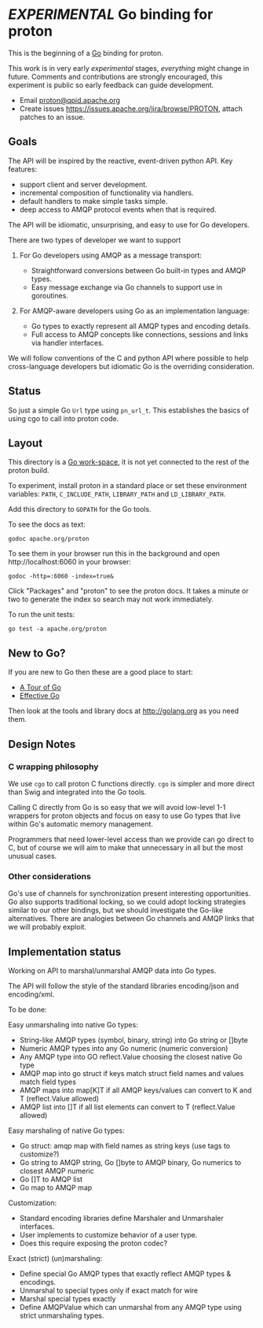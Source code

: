 # *EXPERIMENTAL* Go binding for proton

This is the beginning of a [Go](http://golang.org) binding for proton.

This work is in very early *experimental* stages, *everything* might change in
future.  Comments and contributions are strongly encouraged, this experiment is
public so early feedback can guide development.

- Email <proton@qpid.apache.org>
- Create issues <https://issues.apache.org/jira/browse/PROTON>, attach patches to an issue.

## Goals

The API will be inspired by the reactive, event-driven python API. Key features:

- support client and server development.
- incremental composition of functionality via handlers.
- default handlers to make simple tasks simple.
- deep access to AMQP protocol events when that is required.

The API will be idiomatic, unsurprising, and easy to use for Go developers.

There are two types of developer we want to support

1. For Go developers using AMQP as a message transport:
   - Straightforward conversions between Go built-in types and AMQP types.
   - Easy message exchange via Go channels to support use in goroutines.

2. For AMQP-aware developers using Go as an implementation language:
   - Go types to exactly represent all AMQP types and encoding details.
   - Full access to AMQP concepts like connections, sessions and links via handler interfaces.

We will follow conventions of the C and python API where possible to help
cross-language developers but idiomatic Go is the overriding consideration.

## Status

So just a simple Go `Url` type using `pn_url_t`.  This establishes the basics of
using cgo to call into proton code.

## Layout

This directory is a [Go work-space](http://golang.org/doc/code.html), it is not
yet connected to the rest of the proton build.

To experiment, install proton in a standard place or set these environment
variables: `PATH`, `C_INCLUDE_PATH`, `LIBRARY_PATH` and `LD_LIBRARY_PATH`.

Add this directory to `GOPATH` for the Go tools.

To see the docs as text:

    godoc apache.org/proton

To see them in your browser run this in the background and open
http://localhost:6060 in your browser:

    godoc -http=:6060 -index=true&

Click "Packages" and "proton" to see the proton docs. It takes a minute or two
to generate the index so search may not work immediately.

To run the unit tests:

    go test -a apache.org/proton

## New to Go?

If you are new to Go then these are a good place to start:

- [A Tour of Go](http://tour.golang.org)
- [Effective Go](http://golang.org/doc/effective_go.html)

Then look at the tools and library docs at <http://golang.org> as you need them.

## Design Notes

### C wrapping philosophy

We use `cgo` to call proton C functions directly. `cgo` is simpler and more
direct than Swig and integrated into the Go tools.

Calling C directly from Go is so easy that we will avoid low-level 1-1 wrappers
for proton objects and focus on easy to use Go types that live within Go's
automatic memory management. 

Programmers that need lower-level access than we provide can go direct to C, but
of course we will aim to make that unnecessary in all but the most unusual cases.

###  Other considerations

Go's use of channels for synchronization present interesting opportunities. Go
also supports traditional locking, so we could adopt locking strategies similar
to our other bindings, but we should investigate the Go-like alternatives. There
are analogies between Go channels and AMQP links that we will probably exploit.

## Implementation status

Working on API to marshal/unmarshal AMQP data into Go types.

The API will follow the style of the standard libraries encoding/json and encoding/xml.

To be done:

Easy unmarshaling into native Go types:

- String-like AMQP types (symbol, binary, string) into Go string or []byte
- Numeric AMQP types into any Go numeric (numeric conversion)
- Any AMQP type into GO reflect.Value choosing the closest native Go type
- AMQP map into go struct if keys match struct field names and values match field types
- AMQP maps into map[K]T if all AMQP keys/values can convert to K and T (reflect.Value allowed)
- AMQP list into []T if all list elements can convert to T (reflect.Value allowed)

Easy marshaling of native Go types:

- Go struct: amqp map with field names as string keys (use tags to customize?)
- Go string to AMQP string, Go []byte to AMQP binary, Go numerics to closest AMQP numeric
- Go []T to AMQP list
- Go map to AMQP map

Customization:

- Standard encoding libraries define Marshaler and Unmarshaler interfaces.
- User implements to customize behavior of a user type.
- Does this require exposing the proton codec?

Exact (strict) (un)marshaling:

- Define special Go AMQP types that exactly reflect AMQP types & encodings.
- Unmarshal to special types only if exact match for wire
- Marshal special types exactly
- Define AMQPValue which can unmarshal from any AMQP type using strict unmarshaling types.

